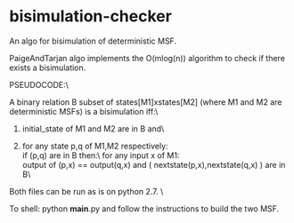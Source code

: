 # bisimulation-checker
An algo for bisimulation of deterministic MSF.

PaigeAndTarjan algo implements the O(mlog(n)) algorithm to check if there exists a bisimulation.

PSEUDOCODE:\

A binary relation B subset of states[M1]xstates[M2] (where M1 and M2 are deterministic MSFs) is a bisimulation iff:\

1. initial_state of M1 and M2 are in B and\

2. for any state p,q of M1,M2 respectively:\
         if (p,q) are in B then:\ 
              for any input x of M1:\
                    output of (p,x) == output(q,x) and ( nextstate(p,x),nextstate(q,x) ) are in B\

Both files can be run as is on python 2.7. \

To shell: python __main__.py and follow the instructions to build the two MSF.
